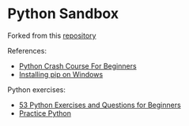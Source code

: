 # Python Sandbox

Forked from this [repository](https://github.com/bradtraversy/python_sandbox)

References:
- [Python Crash Course For Beginners](https://www.youtube.com/watch?v=JJmcL1N2KQs)
- [Installing pip on Windows](https://dev.to/el_joft/installing-pip-on-windows)

Python exercises:
- [53 Python Exercises and Questions for Beginners](https://programmingwithmosh.com/python/python-exercises-and-questions-for-beginners/)
- [Practice Python](https://www.practicepython.org/)
